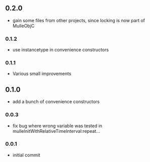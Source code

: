 ## 0.2.0

* gain some files from other projects, since locking is now part of MulleObjC


### 0.1.2

* use instancetype in convenience constructors

### 0.1.1

* Various small improvements

## 0.1.0

* add a bunch of convenience constructors


### 0.0.3

* fix bug where wrong variable was tested in mulleInitWithRelativeTimeInterval:repeat...

### 0.0.1

* initial commit
